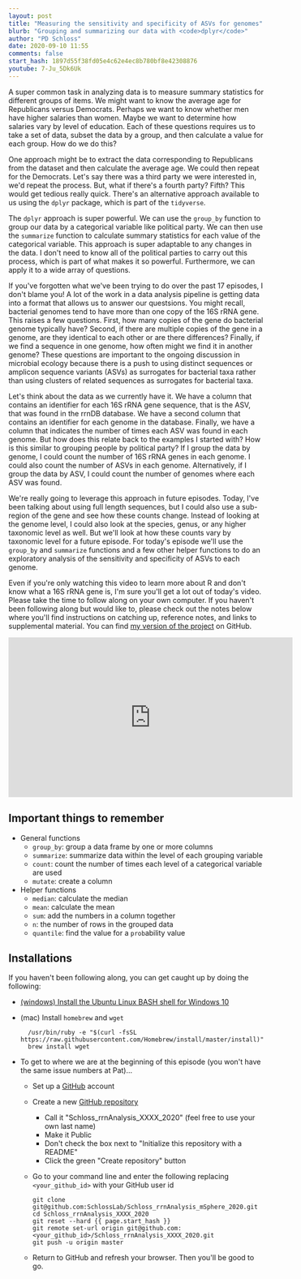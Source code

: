 ```yaml
---
layout: post
title: "Measuring the sensitivity and specificity of ASVs for genomes"
blurb: "Grouping and summarizing our data with <code>dplyr</code>"
author: "PD Schloss"
date: 2020-09-10 11:55
comments: false
start_hash: 1897d55f38fd05e4c62e4ec8b780bf8e42308876
youtube: 7-Ju_5Dk6Uk
---
```


A super common task in analyzing data is to measure summary statistics for different groups of items. We might want to know the average age for Republicans versus Democrats. Perhaps we want to know whether men have higher salaries than women. Maybe we want to determine how salaries vary by level of education. Each of these questions requires us to take a set of data, subset the data by a group, and then calculate a value for each group. How do we do this?

One approach might be to extract the data corresponding to Republicans from the dataset and then calculate the average age. We could then repeat for the Democrats. Let's say there was a third party we were interested in, we'd repeat the process. But, what if there's a fourth party? Fifth? This would get tedious really quick. There's an alternative approach available to us using the `dplyr` package, which is part of the `tidyverse`.

The `dplyr` approach is super powerful. We can use the `group_by` function to group our data by a categorical variable like political party. We can then use the `summarize` function to calculate summary statistics for each value of the categorical variable. This approach is super adaptable to any changes in the data. I don't need to know all of the political parties to carry out this process, which is part of what makes it so powerful. Furthermore, we can apply it to a wide array of questions.

If you've forgotten what we've been trying to do over the past 17 episodes, I don't blame you! A lot of the work in a data analysis pipeline is getting data into a format that allows us to answer our questsions. You might recall, bacterial genomes tend to have more than one copy of the 16S rRNA gene. This raises a few questions. First, how many copies of the gene do bacterial genome typically have? Second, if there are multiple copies of the gene in a genome, are they identical to each other or are there differences? Finally, if we find a sequence in one genome, how often might we find it in another genome? These questions are important to the ongoing discussion in microbial ecology because there is a push to using distinct sequences or amplicon sequence variants (ASVs) as surrogates for bacterial taxa rather than using clusters of related sequences as surrogates for bacterial taxa.

Let's think about the data as we currently have it. We have a column that contains an identifier for each 16S rRNA gene sequence, that is the ASV, that was found in the rrnDB database. We have a second column that contains an identifier for each genome in the database. Finally, we have a column that indicates the number of times each ASV was found in each genome. But how does this relate back to the examples I started with? How is this similar to grouping people by political party? If I group the data by genome, I could count the number of 16S rRNA genes in each genome. I could also count the number of ASVs in each genome. Alternatively, if I group the data by ASV, I could count the number of genomes where each ASV was found.

We're really going to leverage this approach in future episodes. Today, I've been talking about using full length sequences, but I could also use a sub-region of the gene and see how these counts change. Instead of looking at the genome level, I could also look at the species, genus, or any higher taxonomic level as well. But we'll look at how these counts vary by taxonomic level for a future episode. For today's episode we'll use the `group_by` and `summarize` functions and a few other helper functions to do an exploratory analysis of the sensitivity and specificity of ASVs to each genome.

Even if you're only watching this video to learn more about R and don't know what a 16S rRNA gene is, I'm sure you'll get a lot out of today's video. Please take the time to follow along on your own computer. If you haven't been following along but would like to, please check out the notes below where you'll find instructions on catching up, reference notes, and links to supplemental material. You can find [my version of the project](https://github.com/SchlossLab/Schloss_rrnAnalysis_mSphere_2020) on GitHub.



<iframe style="margin: 0 auto;display:block;" width="560" height="315" src="https://www.youtube.com/embed/{{ page.youtube }}" frameborder="0" allow="accelerometer; autoplay; encrypted-media; gyroscope; picture-in-picture" allowfullscreen></iframe>



## Important things to remember

* General functions
  - `group_by`: group a data frame by one or more columns
  - `summarize`: summarize data within the level of each grouping variable
  - `count`: count the number of times each level of a categorical variable are used
  - `mutate`: create a column
* Helper functions
  - `median`: calculate the median
  - `mean`: calculate the mean
  - `sum`: add the numbers in a column together
  - `n`: the number of rows in the grouped data
  - `quantile`: find the value for a `prob`ability value


## Installations

If you haven't been following along, you can get caught up by doing the following:

* [(windows) Install the Ubuntu Linux BASH shell for Windows 10](https://itsfoss.com/install-bash-on-windows/)
* (mac) Install `homebrew` and `wget`
  ```
	/usr/bin/ruby -e "$(curl -fsSL https://raw.githubusercontent.com/Homebrew/install/master/install)"
	brew install wget
	```

* To get to where we are at the beginning of this episode (you won't have the same issue numbers at Pat)...
  - Set up a [GitHub](https://www.github.com) account
  - Create a new [GitHub repository](https://github.com/new)
    - Call it "Schloss_rrnAnalysis_XXXX_2020" (feel free to use your own last name)
    - Make it Public
    - Don't check the box next to "Initialize this repository with a README"
    - Click the green "Create repository" button
  - Go to your command line and enter the following replacing `<your_github_id>` with your GitHub user id

		git clone git@github.com:SchlossLab/Schloss_rrnAnalysis_mSphere_2020.git
		cd Schloss_rrnAnalysis_XXXX_2020
		git reset --hard {{ page.start_hash }}
		git remote set-url origin git@github.com:<your_github_id>/Schloss_rrnAnalysis_XXXX_2020.git
		git push -u origin master

  - Return to GitHub and refresh your browser. Then you'll be good to go.
